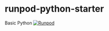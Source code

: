 # runpod-python-starter
Basic Python
[![Runpod](https://api.runpod.io/badge/MichaelJS79/runpod-python-starter)](https://console.runpod.io/hub/MichaelJS79/runpod-python-starter)
